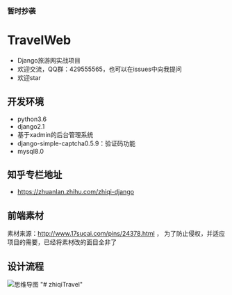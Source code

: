 ### 暂时抄袭


# TravelWeb
+ Django旅游网实战项目
+ 欢迎交流，QQ群：429555565，也可以在issues中向我提问
+ 欢迎star

## 开发环境
+ python3.6
+ django2.1
+ 基于xadmin的后台管理系统
+ django-simple-captcha0.5.9：验证码功能
+ mysql8.0

## 知乎专栏地址
+ https://zhuanlan.zhihu.com/zhiqi-django

## 前端素材
素材来源：http://www.17sucai.com/pins/24378.html ， 为了防止侵权，并适应项目的需要，已经将素材改的面目全非了

## 设计流程
![思维导图](https://github.com/ZhiqiKou/TravelWeb/blob/master/Travel%20Web.png)
"# zhiqiTravel" 
